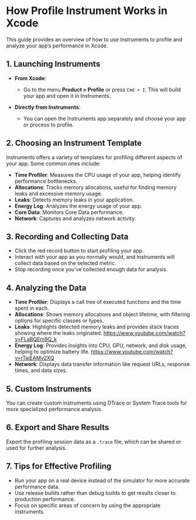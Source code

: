 # How Profile Instrument Works in Xcode

This guide provides an overview of how to use Instruments to profile and analyze your app’s performance in Xcode.

## 1. Launching Instruments

- **From Xcode**: 
  - Go to the menu **Product > Profile** or press `Cmd + I`. This will build your app and open it in Instruments.
  
- **Directly from Instruments**: 
  - You can open the Instruments app separately and choose your app or process to profile.

## 2. Choosing an Instrument Template

Instruments offers a variety of templates for profiling different aspects of your app. Some common ones include:

- **Time Profiler**: Measures the CPU usage of your app, helping identify performance bottlenecks.
- **Allocations**: Tracks memory allocations, useful for finding memory leaks and excessive memory usage.
- **Leaks**: Detects memory leaks in your application.
- **Energy Log**: Analyzes the energy usage of your app. 
- **Core Data**: Monitors Core Data performance.
- **Network**: Captures and analyzes network activity.

## 3. Recording and Collecting Data

- Click the red record button to start profiling your app.
- Interact with your app as you normally would, and Instruments will collect data based on the selected metric.
- Stop recording once you’ve collected enough data for analysis.

## 4. Analyzing the Data

- **Time Profiler**: Displays a call tree of executed functions and the time spent in each.
- **Allocations**: Shows memory allocations and object lifetime, with filtering options for specific classes or types.
- **Leaks**: Highlights detected memory leaks and provides stack traces showing where the leaks originated. https://www.youtube.com/watch?v=FLaBQEm9Q_k
- **Energy Log**: Provides insights into CPU, GPU, network, and disk usage, helping to optimize battery life. https://www.youtube.com/watch?v=rTaiEAMv2XQ
- **Network**: Displays data transfer information like request URLs, response times, and data sizes.

## 5. Custom Instruments

You can create custom instruments using DTrace or System Trace tools for more specialized performance analysis.

## 6. Export and Share Results

Export the profiling session data as a `.trace` file, which can be shared or used for further analysis.

## 7. Tips for Effective Profiling

- Run your app on a real device instead of the simulator for more accurate performance data.
- Use release builds rather than debug builds to get results closer to production performance.
- Focus on specific areas of concern by using the appropriate instruments.
